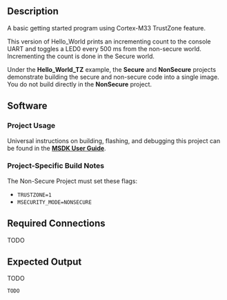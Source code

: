 ## Description

A basic getting started program using Cortex-M33 TrustZone feature.

This version of Hello_World prints an incrementing count to the console UART and toggles a LED0 every 500 ms from the non-secure world. Incrementing the count is done in the Secure world.

Under the **Hello_World_TZ** example, the **Secure** and **NonSecure** projects demonstrate building the secure and non-secure code into a single image. You do not build directly in the **NonSecure** project.

## Software

### Project Usage

Universal instructions on building, flashing, and debugging this project can be found in the **[MSDK User Guide](https://analogdevicesinc.github.io/msdk/USERGUIDE/)**.

### Project-Specific Build Notes

The Non-Secure Project must set these flags:
- `TRUSTZONE=1`
- `MSECURITY_MODE=NONSECURE`

## Required Connections

TODO

## Expected Output

TODO

```
TODO
```
